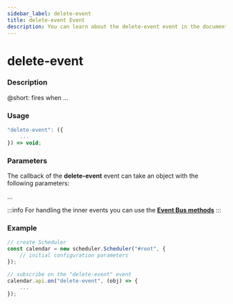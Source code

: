 ```yaml
---
sidebar_label: delete-event
title: delete-event Event
description: You can learn about the delete-event event in the documentation of the DHTMLX JavaScript Scheduler library. Browse developer guides and API reference, try out code examples and live demos, and download a free 30-day evaluation version of DHTMLX Scheduler.
---
```


# delete-event

### Description

@short: fires when ...

### Usage

~~~jsx {}
"delete-event": ({
	...	
}) => void;
~~~

### Parameters

The callback of the **delete-event** event can take an object with the following parameters:

...

:::info
For handling the inner events you can use the [**Event Bus methods**](api/api_overview.md/#event-bus-methods)
:::

### Example

~~~jsx {7-9}
// create Scheduler
const calendar = new scheduler.Scheduler("#root", {
	// initial configuration parameters
});

// subscribe on the "delete-event" event
calendar.api.on("delete-event", (obj) => {
	...
});
~~~
